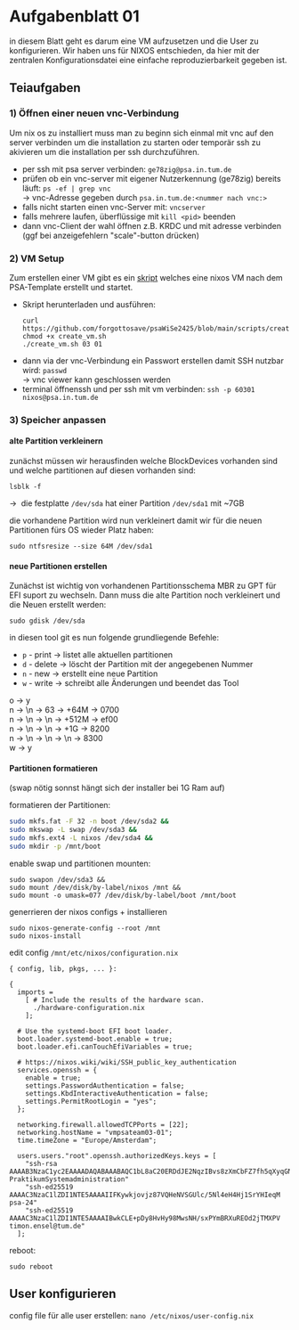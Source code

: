 
# Aufgabenblatt 01
in diesem Blatt geht es darum eine VM aufzusetzen und die User zu konfigurieren.
Wir haben uns für NIXOS entschieden, da hier mit der zentralen Konfigurationsdatei eine einfache reproduzierbarkeit gegeben ist.


## Teiaufgaben
### 1) Öffnen einer neuen vnc-Verbindung 
Um nix os zu installiert muss man zu beginn sich einmal mit vnc auf den server verbinden um die installation zu starten oder temporär ssh zu akivieren um die installation per ssh durchzuführen.
- per ssh mit psa server verbinden: `ge78zig@psa.in.tum.de`  
- prüfen ob ein vnc-server mit eigener Nutzerkennung (ge78zig) bereits läuft: `ps -ef | grep vnc` <br>-> vnc-Adresse gegeben durch `psa.in.tum.de:<nummer nach vnc:>`  
- falls nicht starten einen vnc-Server mit: `vncserver`  
- falls mehrere laufen, überflüssige mit `kill <pid>` beenden  
- dann vnc-Client der wahl öffnen z.B. KRDC und mit adresse verbinden (ggf bei anzeigefehlern "scale"-button drücken)


### 2) VM Setup
Zum erstellen einer VM gibt es ein [skript](https://github.com/forgottosave/psaWiSe2425/blob/main/scripts/create_vm.sh) welches eine nixos VM nach dem PSA-Template erstellt und startet.
- Skript herunterladen und ausführen:  
    ```shell  
    curl https://github.com/forgottosave/psaWiSe2425/blob/main/scripts/create_vm.sh 
    chmod +x create_vm.sh  
    ./create_vm.sh 03 01  
    ```
- dann via der vnc-Verbindung ein Passwort erstellen damit SSH nutzbar wird: `passwd` <br>-> vnc viewer kann geschlossen werden
- terminal öffnenssh und per ssh mit vm verbinden: `ssh -p 60301 nixos@psa.in.tum.de`


### 3) Speicher anpassen
#### alte Partition verkleinern  
zunächst müssen wir herausfinden welche BlockDevices vorhanden sind und welche partitionen auf diesen vorhanden sind:  
```shell  
lsblk -f  
```  
->  die festplatte `/dev/sda` hat einer Partition `/dev/sda1` mit ~7GB

die vorhandene Partition wird nun verkleinert damit wir für die neuen Partitionen fürs OS wieder Platz haben:  
```shell  
sudo ntfsresize --size 64M /dev/sda1  
```

#### neue Partitionen erstellen  
Zunächst ist wichtig von vorhandenen Partitionsschema MBR zu GPT für EFI suport zu wechseln. Dann muss die alte Partition noch verkleinert und die Neuen erstellt werden:  
```shell  
sudo gdisk /dev/sda  
```  
in diesen tool git es nun folgende grundliegende Befehle:  
- `p` - print -> listet alle aktuellen partitionen  
- `d` - delete -> löscht der Partition mit der angegebenen Nummer  
- `n` - new -> erstellt eine neue Partition  
- `w` - write -> schreibt alle Änderungen und beendet das Tool

o -> y  
n -> \\n -> 63 -> +64M -> 0700  
n -> \\n -> \\n -> +512M -> ef00  
n -> \\n -> \\n -> +1G -> 8200  
n -> \\n -> \\n -> \\n -> 8300  
w -> y

#### Partitionen formatieren  
(swap nötig sonnst hängt sich der installer bei 1G Ram auf)

formatieren der Partitionen:  
```bash  
sudo mkfs.fat -F 32 -n boot /dev/sda2 &&  
sudo mkswap -L swap /dev/sda3 &&  
sudo mkfs.ext4 -L nixos /dev/sda4 &&  
sudo mkdir -p /mnt/boot  
```

enable swap und partitionen mounten:  
```shell  
sudo swapon /dev/sda3 &&  
sudo mount /dev/disk/by-label/nixos /mnt &&  
sudo mount -o umask=077 /dev/disk/by-label/boot /mnt/boot  
```

generrieren der nixos configs + installieren  
```shell  
sudo nixos-generate-config --root /mnt  
sudo nixos-install  
```

edit config `/mnt/etc/nixos/configuration.nix`  
```shell  
{ config, lib, pkgs, ... }:

{  
  imports =  
    [ # Include the results of the hardware scan.  
      ./hardware-configuration.nix  
    ];

  # Use the systemd-boot EFI boot loader.  
  boot.loader.systemd-boot.enable = true;  
  boot.loader.efi.canTouchEfiVariables = true;

  # https://nixos.wiki/wiki/SSH_public_key_authentication  
  services.openssh = {  
    enable = true;  
    settings.PasswordAuthentication = false;  
    settings.KbdInteractiveAuthentication = false;  
    settings.PermitRootLogin = "yes";  
  };

  networking.firewall.allowedTCPPorts = [22];  
  networking.hostName = "vmpsateam03-01";  
  time.timeZone = "Europe/Amsterdam";

  users.users."root".openssh.authorizedKeys.keys = [  
    "ssh-rsa AAAAB3NzaC1yc2EAAAADAQABAAABAQC1bL8aC20ERDdJE2NqzIBvs8zXmCbFZ7fh5qXyqGNF7XfdfbsPBfQBSeJoncVfTJRFNYF4E+1Me918QMIpqa9XR4nJYOdOzff1JLYp1Z1X28Dx3//aOir8ziPCvGZShFDXoxLp6MNFIiEpI/IEW9OqxLhKj6YWVEDwK1ons7+pXnPM6Nd9lPd2UeqWWRpuuf9sa2AimQ1ZBJlnp7xHFTxvxdWMkTu6aH0j+aTT1w1+UDN2laS4nsmAJOO2KjeZq6xpbdmj9cjuxBJtM3Dsoq4ZJGdzez7XYhvCTQoQFl/5G0+4FBZeAgL/4ov12flGijZIIaXvmMBkLZRYg3E2m1Rp PraktikumSystemadministration"  
    "ssh-ed25519 AAAAC3NzaC1lZDI1NTE5AAAAIIFKywkjovjz87VQHeNVSGUlc/5Nl4eH4Hj1SrYHIeqM psa-24"  
    "ssh-ed25519 AAAAC3NzaC1lZDI1NTE5AAAAIBwkCLE+pDy8HvHy98MwsNH/sxPYmBRXuREOd2jTMXPV timon.ensel@tum.de"  
  ];

```

reboot:  
```shell  
sudo reboot  
```



## User konfigurieren

config file für alle user erstellen: `nano /etc/nixos/user-config.nix`


